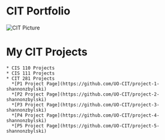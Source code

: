 # CIT Portfolio
  ![CIT Picture](https://pixabay.com/en/photos/computer%20science/)

# My CIT Projects
    * CIS 110 Projects
    * CIS 111 Projects
    * CIT 281 Projects
      *[P1 Project Page](https://github.com/UO-CIT/project-1-shannonzbylski)
      *[P2 Project Page](https://github.com/UO-CIT/project-2-shannonzbylski)
      *[P3 Project Page](https://github.com/UO-CIT/project-3-shannonzbylski)
      *[P4 Project Page](https://github.com/UO-CIT/project-4-shannonzbylski)
      *[P5 Project Page](https://github.com/UO-CIT/project-5-shannonzbylski)
